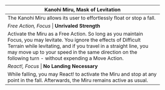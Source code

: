| Kanohi Miru, Mask of Levitation                                                                                                                                                                                                                                                                       |
| ----------------------------------------------------------------------------------------------------------------------------------------------------------------------------------------------------------------------------------------------------------------------------------------------------- |
| The Kanohi Miru allows its user to effortlessly float or stop a fall.                                                                                                                                                                                                                                 |
| *Free Action, Focus* \| **Unrivaled Strength**                                                                                                                                                                                                                                                        |
| Activate the Miru as a Free Action. So long as you maintain Focus, you may levitate. You ignore the effects of Difficult Terrain while levitating, and if you travel in a straight line, you may move up to your speed in the same direction on the following turn - without expending a Move Action. |
| *React!, Focus* \| **No Landing Necessary**                                                                                                                                                                                                                                                           |
| While falling, you may React! to activate the Miru and stop at any point in the fall. Afterwards, the Miru remains active as usual.                                                                                                                                                                   |
